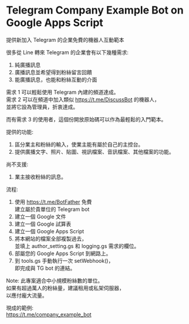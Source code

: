 # Telegram Company Example Bot on Google Apps Script
提供新加入 Telegram 的企業免費的機器人互動範本  

很多從 Line 轉來 Telegram 的企業會有以下幾種需求:  
1. 純廣播訊息  
2. 廣播訊息並希望得到粉絲留言回饋  
3. 能廣播訊息，也能和粉絲互動的介面  
  
需求 1 可以輕鬆使用 Telegram 內建的頻道達成。  
需求 2 可以在頻道中加入類似 https://t.me/DiscussBot 的機器人，  
並將它設為管理員，折衷達成。  
  
而有需求 3 的使用者，這個份開放原始碼可以作為最輕鬆的入門範本。  
  
提供的功能:  
1. 區分業主和粉絲的輸入，使業主能有屬於自己的主控台。  
2. 提供廣播文字、照片、貼圖、視訊檔案、音訊檔案、其他檔案的功能。  
  
尚不支援:  
1. 業主接收粉絲的訊息。  
  
流程:
1. 使用 https://t.me/BotFather 免費  
   建立屬於貴單位的 Telegram bot  
2. 建立一個 Google 文件  
3. 建立一個 Google 試算表  
4. 建立一個 Google Apps Script  
5. 將本網站的檔案全部複製過去，  
   並填上 author_setting.gs 和 logging.gs 需求的欄位。  
6. 部屬您的 Google Apps Script 到網路上。  
7. 到 tools.gs 手動執行一次 setWebhook()，  
   即完成與 TG bot 的連結。  

Note: 此專案適合中小規模粉絲數的單位。  
      如果有超過萬人的粉絲量，建議租用或私架伺服器，  
      以應付龐大流量。  

現成的範例:  
https://t.me/company_example_bot  
